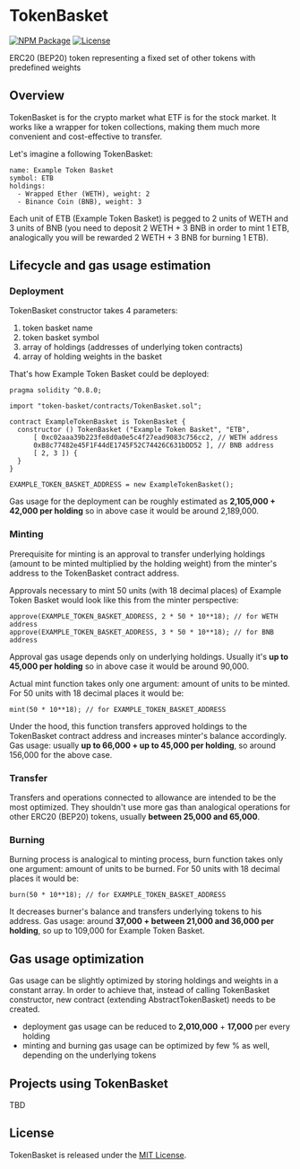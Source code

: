 # TokenBasket

[![NPM Package](https://img.shields.io/npm/v/token-basket.svg)](https://www.npmjs.org/package/token-basket)
[![License](https://img.shields.io/github/license/pedrycz/token-basket)](https://github.com/pedrycz/token-basket/blob/master/LICENSE)

ERC20 (BEP20) token representing a fixed set of other tokens with predefined weights

## Overview

TokenBasket is for the crypto market what ETF is for the stock market. It works like a wrapper for token collections, making them much more convenient and cost-effective to transfer.

Let's imagine a following TokenBasket:

```
name: Example Token Basket
symbol: ETB
holdings:
  - Wrapped Ether (WETH), weight: 2
  - Binance Coin (BNB), weight: 3
```



Each unit of ETB (Example Token Basket) is pegged to 2 units of WETH and 3 units of BNB (you need to deposit 2 WETH + 3 BNB in order to mint 1 ETB, analogically you will be rewarded 2 WETH + 3 BNB for burning 1 ETB).

## Lifecycle and gas usage estimation

### Deployment
 
TokenBasket constructor takes 4 parameters:
 1. token basket name
 2. token basket symbol
 3. array of holdings (addresses of underlying token contracts)
 4. array of holding weights in the basket

That's how Example Token Basket could be deployed:

```solidity
pragma solidity ^0.8.0;

import "token-basket/contracts/TokenBasket.sol";

contract ExampleTokenBasket is TokenBasket {
  constructor () TokenBasket ("Example Token Basket", "ETB",
      [ 0xc02aaa39b223fe8d0a0e5c4f27ead9083c756cc2, // WETH address
      0xB8c77482e45F1F44dE1745F52C74426C631bDD52 ], // BNB address
      [ 2, 3 ]) {
  }
}
```

```solidity
EXAMPLE_TOKEN_BASKET_ADDRESS = new ExampleTokenBasket();
```

Gas usage for the deployment can be roughly estimated as **2,105,000 + 42,000 per holding** so in above case it would be around 2,189,000.

### Minting

Prerequisite for minting is an approval to transfer underlying holdings (amount to be minted multiplied by the holding weight) from the minter's address to the TokenBasket contract address.

Approvals necessary to mint 50 units (with 18 decimal places) of Example Token Basket would look like this from the minter perspective:

```
approve(EXAMPLE_TOKEN_BASKET_ADDRESS, 2 * 50 * 10**18); // for WETH address
approve(EXAMPLE_TOKEN_BASKET_ADDRESS, 3 * 50 * 10**18); // for BNB address
```

Approval gas usage depends only on underlying holdings. Usually it's **up to 45,000 per holding** so in above case it would be around 90,000.

Actual mint function takes only one argument: amount of units to be minted. For 50 units with 18 decimal places it would be:

```
mint(50 * 10**18); // for EXAMPLE_TOKEN_BASKET_ADDRESS
```

Under the hood, this function transfers approved holdings to the TokenBasket contract address and increases minter's balance accordingly. Gas usage: usually **up to 66,000 + up to 45,000 per holding**, so around 156,000 for the above case.

### Transfer

Transfers and operations connected to allowance are intended to be the most optimized. They shouldn't use more gas than analogical operations for other ERC20 (BEP20) tokens, usually **between 25,000 and 65,000**.
 
### Burning
 
Burning process is analogical to minting process, burn function takes only one argument: amount of units to be burned. For 50 units with 18 decimal places it would be:
                                                                                                                  
```
burn(50 * 10**18); // for EXAMPLE_TOKEN_BASKET_ADDRESS
```

It decreases burner's balance and transfers underlying tokens to his address. Gas usage: around **37,000 + between 21,000 and 36,000 per holding**, so up to 109,000 for Example Token Basket.

## Gas usage optimization

Gas usage can be slightly optimized by storing holdings and weights in a constant array.
In order to achieve that, instead of calling TokenBasket constructor, new contract (extending AbstractTokenBasket) needs to be created. 

 * deployment gas usage can be reduced to **2,010,000** + **17,000** per every holding
 * minting and burning gas usage can be optimized by few % as well, depending on the underlying tokens

## Projects using TokenBasket

TBD

## License

TokenBasket is released under the [MIT License](https://github.com/pedrycz/token-basket/blob/master/LICENSE).
